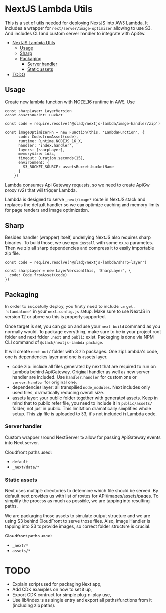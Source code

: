 # NextJS Lambda Utils

This is a set of utils needed for deploying NextJS into AWS Lambda.
It includes a wrapper for `next/server/image-optimizer` allowing to use S3.
And includes CLI and custom server handler to integrate with ApiGw.

- [NextJS Lambda Utils](#nextjs-lambda-utils)
  - [Usage](#usage)
  - [Sharp](#sharp)
  - [Packaging](#packaging)
    - [Server handler](#server-handler)
    - [Static assets](#static-assets)
- [TODO](#todo)

## Usage

Create new lambda function with NODE_16 runtime in AWS.
Use

```
const sharpLayer: LayerVersion
const assetsBucket: Bucket

const code = require.resolve('@sladg/nextjs-lambda/image-handler/zip')

const imageOptimizerFn = new Function(this, 'LambdaFunction', {
      code: Code.fromAsset(code),
      runtime: Runtime.NODEJS_16_X,
      handler: 'index.handler',
      layers: [sharpLayer],
      memorySize: 1024,
      timeout: Duration.seconds(15),
      environment: {
        S3_BUCKET_SOURCE: assetsBucket.bucketName
      }
    })
```

Lambda consumes Api Gateway requests, so we need to create ApiGw proxy (v2) that will trigger Lambda.

Lambda is designed to serve `_next/image*` route in NextJS stack and replaces the default handler so we can optimize caching and memory limits for page renders and image optimization.

## Sharp

Besides handler (wrapper) itself, underlying NextJS also requires sharp binaries.
To build those, we use `npm install` with some extra parametes. Then we zip all sharp dependencies and compress it to easily importable zip file.

```
const code = require.resolve('@sladg/nextjs-lambda/sharp-layer')

const sharpLayer = new LayerVersion(this, 'SharpLayer', {
  code: Code.fromAsset(code)
})
```

## Packaging

In order to succefully deploy, you firstly need to include `target: 'standalone'` in your `next.config.js` setup.
Make sure to use NextJS in version 12 or above so this is properly supported.

Once target is set, you can go on and use your `next build` command as you normally would.
To package everything, make sure to be in your project root folder and next folder `.next` and `public` exist. Packaging is done via NPM CLI command of `@slack/nextjs-lambda package`.

It will create `next.out/` folder with 3 zip packages. One zip Lambda's code, one is dependencies layer and one is assets layer.

- code zip: include all files generated by next that are required to run on Lambda behind ApiGateway. Original handler as well as new server handler are included. Use `handler.handler` for custom one or `server.handler` for original one.
- dependencies layer: all transpilied `node_modules`. Next includes only used files, dramatically reducing overall size.
- assets layer: your public folder together with generated assets. Keep in mind that to public refer file, you need to include it in `public/assets/` folder, not just in public. This limitation dramatically simplifies whole setup. This zip file is uploaded to S3, it's not included in Lambda code.

### Server handler

Custom wrapper around NextServer to allow for passing ApiGateway events into Next server.

Cloudfront paths used:

- `default`
- `_next/data/*`

### Static assets

Next uses multiple directories to determine which file should be served. By default next provides us with list of routes for API/images/assets/pages. To simplify the process as much as possible, we are tapping into resulting paths.

We are packaging those assets to simulate output structure and we are using S3 behind CloudFront to serve those files.
Also, Image Handler is tapping into S3 to provide images, so correct folder structure is crucial.

Cloudfront paths used:

- `_next/*`
- `assets/*`

# TODO

- Explain script used for packaging Next app,
- Add CDK examples on how to set it up,
- Export CDK contruct for simple plug-n-play use,
- Use lib/index.ts as single entry and export all paths/functions from it (including zip paths).
